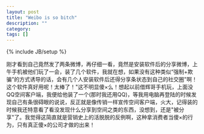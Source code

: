 ```yaml
---
layout: post
title: "Weibo is so bitch"
description: ""
category: 
tags: []
---
```

{% include JB/setup %}

刚才看到自己竟然发了两条微博，再仔细一看，竟然是安装软件后的分享微博，上午手机被他们玩了一会，装了几个软件，我就在想，如果没有这种类似“强制+欺骗”的方式诱导的话，会有几个人安装软件后还得分享条状态到自己的社交圈"啊！ 这个软件真好用呢！太棒了！"这不明显傻×么！想起以前借辉哥手机玩，上面没QQ空间客户端，我便给他装了一个(那时我还用QQ)，等我用电脑再登陆的时候发现自己有条很碍眼的说说，反正就是像传销一样宣传空间客户端，火大，记得装的时候我还特意看了看没发现什么分享到空间之类的东西，没想到，还是"被分享"了。我觉得这简直就是营销史上的活脱脱的反例啊，这种拿消费者当傻×的行为，只有真正傻×的公司才做的出来！


<br>
<br>
<br>
